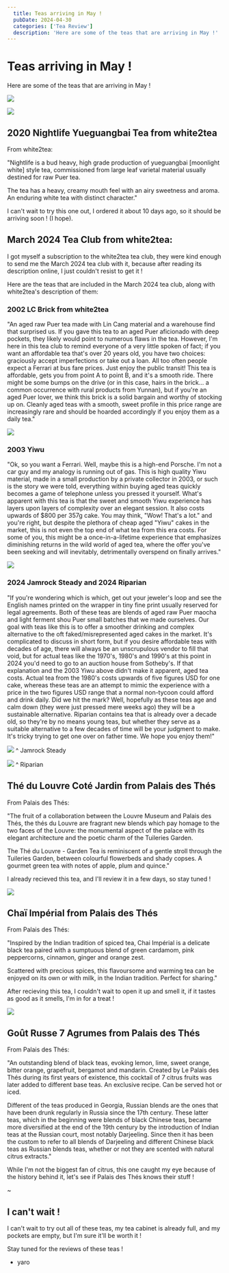 ```yaml
---
  title: Teas arriving in May !
  pubDate: 2024-04-30
  categories: ['Tea Review']
  description: 'Here are some of the teas that are arriving in May !'
---
```


# Teas arriving in May !

Here are some of the teas that are arriving in May !

![](https://white2tea.com/cdn/shop/products/2020-Nightlife-Yueguangbai-Tea_2000x.jpg?v=1589623332)

![](https://white2tea.com/cdn/shop/products/2020-Nightlife-Yueguangbai-Tea-2_2000x.jpg?v=1589623332)

## 2020 Nightlife Yueguangbai Tea from white2tea

From white2tea:

"Nightlife is a bud heavy, high grade production of yueguangbai [moonlight white] style tea, commissioned from large leaf varietal material usually destined for raw Puer tea.

The tea has a heavy, creamy mouth feel with an airy sweetness and aroma. An enduring white tea with distinct character."

I can't wait to try this one out, I ordered it about 10 days ago, so it should be arriving soon ! (I hope).

## March 2024 Tea Club from white2tea:

I got myself a subscription to the white2tea tea club, they were kind enough to send me the March 2024 tea club with it, because after reading its description online, I just couldn't resist to get it !

Here are the teas that are included in the March 2024 tea club, along with white2tea's description of them:

### 2002 LC Brick from white2tea

"An aged raw Puer tea made with Lin Cang material and a warehouse find that surprised us. If you gave this tea to an aged Puer aficionado with deep pockets, they likely would point to numerous flaws in the tea. However, I'm here in this tea club to remind everyone of a very little spoken of fact; if you want an affordable tea that's over 20 years old, you have two choices: graciously accept imperfections or take out a loan. All too often people expect a Ferrari at bus fare prices. Just enjoy the public transit! This tea is affordable, gets you from point A to point B, and it's a smooth ride. There might be some bumps on the drive (or in this case, hairs in the brick... a common occurrence with rural products from Yunnan), but if you're an aged Puer lover, we think this brick is a solid bargain and worthy of stocking up on. Cleanly aged teas with a smooth, sweet profile in this price range are increasingly rare and should be hoarded accordingly if you enjoy them as a daily tea."

![](https://white2tea.com/cdn/shop/files/2002-LC-Brick_2000x.jpg?v=1709281604)

### 2003 Yiwu

"Ok, so you want a Ferrari. Well, maybe this is a high-end Porsche. I'm not a car guy and my analogy is running out of gas. This is high quality Yiwu material, made in a small production by a private collector in 2003, or such is the story we were told, everything within buying aged teas quickly becomes a game of telephone unless you pressed it yourself. What's apparent with this tea is that the sweet and smooth Yiwu experience has layers upon layers of complexity over an elegant session. It also costs upwards of $800 per 357g cake. You may think, "Wow! That's a lot." and you're right, but despite the plethora of cheap aged "Yiwu" cakes in the market, this is not even the top end of what tea from this era costs. For some of you, this might be a once-in-a-lifetime experience that emphasizes diminishing returns in the wild world of aged tea, where the offer you've been seeking and will inevitably, detrimentally overspend on finally arrives."

![](https://white2tea.com/cdn/shop/products/2002-Yiwu-Huangpian-Brick_2000x.jpg?v=1596018322)

### 2024 Jamrock Steady and 2024 Riparian

"If you're wondering which is which, get out your jeweler's loop and see the English names printed on the wrapper in tiny fine print usually reserved for legal agreements. Both of these teas are blends of aged raw Puer maocha and light ferment shou Puer small batches that we made ourselves. Our goal with teas like this is to offer a smoother drinking and complex alternative to the oft faked/misrepresented aged cakes in the market. It's complicated to discuss in short form, but if you desire affordable teas with decades of age, there will always be an unscrupulous vendor to fill that void, but for actual teas like the 1970's, 1980's and 1990's at this point in 2024 you'd need to go to an auction house from Sotheby's. If that explanation and the 2003 Yiwu above didn't make it apparent, aged tea costs. Actual tea from the 1980's costs upwards of five figures USD for one cake, whereas these teas are an attempt to mimic the experience with a price in the two figures USD range that a normal non-tycoon could afford and drink daily. Did we hit the mark? Well, hopefully as these teas age and calm down (they were just pressed mere weeks ago) they will be a sustainable alternative. Riparian contains tea that is already over a decade old, so they're by no means young teas, but whether they serve as a suitable alternative to a few decades of time will be your judgment to make. It's tricky trying to get one over on father time. We hope you enjoy them!"

![](https://white2tea.com/cdn/shop/files/2024-JamrockSteadyMinis-Ripe-Raw-Blend-Tea-2_2000x.jpg?v=1709273427)
^ Jamrock Steady

![](https://white2tea.com/cdn/shop/files/2024-Riparian-Shou-Sheng-Blend-Tea-2_2000x.jpg?v=1709274927)
^ Riparian


## Thé du Louvre Coté Jardin from Palais des Thés

From Palais des Thés:

"The fruit of a collaboration between the Louvre Museum and Palais des Thés, the thés du Louvre are fragrant new blends which pay homage to the two faces of the Louvre: the monumental aspect of the palace with its elegant architecture and the poetic charm of the Tuileries Garden.

The Thé du Louvre - Garden Tea is reminiscent of a gentle stroll through the Tuileries Garden, between colourful flowerbeds and shady copses.
A gourmet green tea with notes of apple, plum and quince."

I already recieved this tea, and I'll review it in a few days, so stay tuned !

![](https://www.top-saveur.fr/982/palais-des-thes-the-du-louvre-the-vert.jpg)

## Chaï Impérial from Palais des Thés

From Palais des Thés:

"Inspired by the Indian tradition of spiced tea, Chai Impérial is a delicate black tea paired with a sumptuous blend of green cardamom, pink peppercorns, cinnamon, ginger and orange zest.

Scattered with precious spices, this flavoursome and warming tea can be enjoyed on its own or with milk, in the Indian tradition. Perfect for sharing."

After recieving this tea, I couldn't wait to open it up and smell it, if it tastes as good as it smells, I'm in for a treat !

![](https://us.palaisdesthes.com/media/catalog/product/cache/50708da259540eeb20337bcdb367a3c9/7/7/771-34801-v9p8uywm6p.jpg)

## Goût Russe 7 Agrumes from Palais des Thés

From Palais des Thés:

"An outstanding blend of black teas, evoking lemon, lime, sweet orange, bitter orange, grapefruit, bergamot and mandarin. Created by Le Palais des Thés during its first years of existence, this cocktail of 7 citrus fruits was later added to different base teas. An exclusive recipe. Can be served hot or iced.

Different of the teas produced in Georgia, Russian blends are the ones that have been drunk regularly in Russia since the 17th century. These latter teas, which in the beginning were blends of black Chinese teas, became more diversified at the end of the 19th century by the introduction of Indian teas at the Russian court, most notably Darjeeling. Since then it has been the custom to refer to all blends of Darjeeling and different Chinese black teas as Russian blends teas, whether or not they are scented with natural citrus extracts."

While I'm not the biggest fan of citrus, this one caught my eye because of the history behind it, let's see if Palais des Thés knows their stuff !

~[](https://www.palaisdesthes.com/media/catalog/product/cache/50708da259540eeb20337bcdb367a3c9/4/9/494-36151-6xhlrbsvse.jpg)

## I can't wait !

I can't wait to try out all of these teas, my tea cabinet is already full, and my pockets are empty, but I'm sure it'll be worth it !

Stay tuned for the reviews of these teas ! 

- yaro